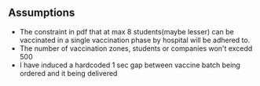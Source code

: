 ## Assumptions
* The constraint in pdf that at max 8 students(maybe lesser) can be vaccinated in a single vaccination phase by hospital will be adhered to.
* The number of vaccination zones, students or companies won't excedd 500
* I have induced a hardcoded 1 sec gap between vaccine batch being ordered and it being delivered
